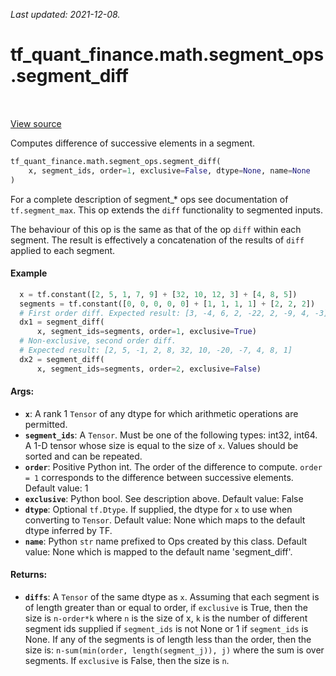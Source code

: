 <!--
This file is generated by a tool. Do not edit directly.
For open-source contributions the docs will be updated automatically.
-->

*Last updated: 2021-12-08.*

<div itemscope itemtype="http://developers.google.com/ReferenceObject">
<meta itemprop="name" content="tf_quant_finance.math.segment_ops.segment_diff" />
<meta itemprop="path" content="Stable" />
</div>

# tf_quant_finance.math.segment_ops.segment_diff

<!-- Insert buttons and diff -->

<table class="tfo-notebook-buttons tfo-api" align="left">
</table>

<a target="_blank" href="https://github.com/google/tf-quant-finance/blob/master/tf_quant_finance/math/segment_ops.py">View source</a>



Computes difference of successive elements in a segment.

```python
tf_quant_finance.math.segment_ops.segment_diff(
    x, segment_ids, order=1, exclusive=False, dtype=None, name=None
)
```



<!-- Placeholder for "Used in" -->

For a complete description of segment_* ops see documentation of
`tf.segment_max`. This op extends the `diff` functionality to segmented
inputs.

The behaviour of this op is the same as that of the op `diff` within each
segment. The result is effectively a concatenation of the results of `diff`
applied to each segment.

#### Example

```python
  x = tf.constant([2, 5, 1, 7, 9] + [32, 10, 12, 3] + [4, 8, 5])
  segments = tf.constant([0, 0, 0, 0, 0] + [1, 1, 1, 1] + [2, 2, 2])
  # First order diff. Expected result: [3, -4, 6, 2, -22, 2, -9, 4, -3]
  dx1 = segment_diff(
      x, segment_ids=segments, order=1, exclusive=True)
  # Non-exclusive, second order diff.
  # Expected result: [2, 5, -1, 2, 8, 32, 10, -20, -7, 4, 8, 1]
  dx2 = segment_diff(
      x, segment_ids=segments, order=2, exclusive=False)
```

#### Args:


* <b>`x`</b>: A rank 1 `Tensor` of any dtype for which arithmetic operations are
  permitted.
* <b>`segment_ids`</b>: A `Tensor`. Must be one of the following types: int32, int64. A
  1-D tensor whose size is equal to the size of `x`. Values should be sorted
  and can be repeated.
* <b>`order`</b>: Positive Python int. The order of the difference to compute. `order =
  1` corresponds to the difference between successive elements.
  Default value: 1
* <b>`exclusive`</b>: Python bool. See description above.
  Default value: False
* <b>`dtype`</b>: Optional `tf.Dtype`. If supplied, the dtype for `x` to use when
  converting to `Tensor`.
  Default value: None which maps to the default dtype inferred by TF.
* <b>`name`</b>: Python `str` name prefixed to Ops created by this class.
  Default value: None which is mapped to the default name 'segment_diff'.


#### Returns:


* <b>`diffs`</b>: A `Tensor` of the same dtype as `x`. Assuming that each segment is
  of length greater than or equal to order, if `exclusive` is True,
  then the size is `n-order*k` where `n` is the size of x,
  `k` is the number of different segment ids supplied if `segment_ids` is
  not None or 1 if `segment_ids` is None. If any of the segments is of
  length less than the order, then the size is:
  `n-sum(min(order, length(segment_j)), j)` where the sum is over segments.
  If `exclusive` is False, then the size is `n`.